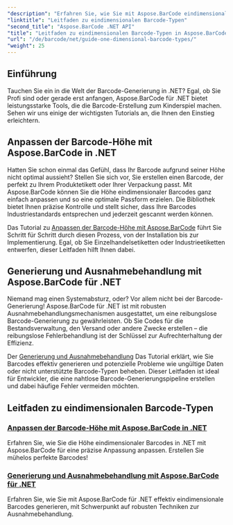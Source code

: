 ```yaml
---
"description": "Erfahren Sie, wie Sie mit Aspose.BarCode eindimensionale Barcodes in .NET erstellen und anpassen, mit robusten Techniken zur Ausnahmebehandlung."
"linktitle": "Leitfaden zu eindimensionalen Barcode-Typen"
"second_title": "Aspose.BarCode .NET API"
"title": "Leitfaden zu eindimensionalen Barcode-Typen in Aspose.BarCode"
"url": "/de/barcode/net/guide-one-dimensional-barcode-types/"
"weight": 25
---
```


## Einführung

Tauchen Sie ein in die Welt der Barcode-Generierung in .NET? Egal, ob Sie Profi sind oder gerade erst anfangen, Aspose.BarCode für .NET bietet leistungsstarke Tools, die die Barcode-Erstellung zum Kinderspiel machen. Sehen wir uns einige der wichtigsten Tutorials an, die Ihnen den Einstieg erleichtern.

## Anpassen der Barcode-Höhe mit Aspose.BarCode in .NET  

Hatten Sie schon einmal das Gefühl, dass Ihr Barcode aufgrund seiner Höhe nicht optimal aussieht? Stellen Sie sich vor, Sie erstellen einen Barcode, der perfekt zu Ihrem Produktetikett oder Ihrer Verpackung passt. Mit Aspose.BarCode können Sie die Höhe eindimensionaler Barcodes ganz einfach anpassen und so eine optimale Passform erzielen. Die Bibliothek bietet Ihnen präzise Kontrolle und stellt sicher, dass Ihre Barcodes Industriestandards entsprechen und jederzeit gescannt werden können.  

Das Tutorial zu [Anpassen der Barcode-Höhe mit Aspose.BarCode](./customizing-barcode-height/) führt Sie Schritt für Schritt durch diesen Prozess, von der Installation bis zur Implementierung. Egal, ob Sie Einzelhandelsetiketten oder Industrieetiketten entwerfen, dieser Leitfaden hilft Ihnen dabei.  

## Generierung und Ausnahmebehandlung mit Aspose.BarCode für .NET  

Niemand mag einen Systemabsturz, oder? Vor allem nicht bei der Barcode-Generierung! Aspose.BarCode für .NET ist mit robusten Ausnahmebehandlungsmechanismen ausgestattet, um eine reibungslose Barcode-Generierung zu gewährleisten. Ob Sie Codes für die Bestandsverwaltung, den Versand oder andere Zwecke erstellen – die reibungslose Fehlerbehandlung ist der Schlüssel zur Aufrechterhaltung der Effizienz.  

Der [Generierung und Ausnahmebehandlung](./generation-and-exception-handling/) Das Tutorial erklärt, wie Sie Barcodes effektiv generieren und potenzielle Probleme wie ungültige Daten oder nicht unterstützte Barcode-Typen beheben. Dieser Leitfaden ist ideal für Entwickler, die eine nahtlose Barcode-Generierungspipeline erstellen und dabei häufige Fehler vermeiden möchten.  

## Leitfaden zu eindimensionalen Barcode-Typen
### [Anpassen der Barcode-Höhe mit Aspose.BarCode in .NET](./customizing-barcode-height/)
Erfahren Sie, wie Sie die Höhe eindimensionaler Barcodes in .NET mit Aspose.BarCode für eine präzise Anpassung anpassen. Erstellen Sie mühelos perfekte Barcodes!
### [Generierung und Ausnahmebehandlung mit Aspose.BarCode für .NET](./generation-and-exception-handling/)
Erfahren Sie, wie Sie mit Aspose.BarCode für .NET effektiv eindimensionale Barcodes generieren, mit Schwerpunkt auf robusten Techniken zur Ausnahmebehandlung.